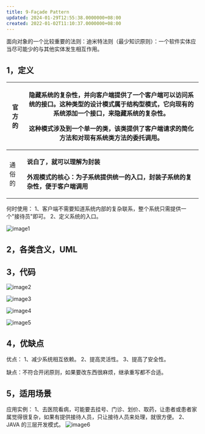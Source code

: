 ```yaml
---
title: 9-Façade Pattern
updated: 2024-01-29T12:55:38.0000000+08:00
created: 2022-01-02T11:10:37.0000000+08:00
---
```


面向对象的一个比较重要的法则：迪米特法则（最少知识原则）：一个软件实体应当尽可能少的与其他实体发生相互作用。

## 1，定义
<table>
<colgroup>
<col style="width: 9%" />
<col style="width: 90%" />
</colgroup>
<thead>
<tr class="header">
<th>官方的</th>
<th><p>隐藏系统的复杂性，并向客户端提供了一个客户端可以访问系统的接口。这种类型的设计模式属于结构型模式，它向现有的系统添加一个接口，来隐藏系统的复杂性。</p>
<p></p>
<p>这种模式涉及到一个单一的类，该类提供了客户端请求的简化方法和对现有系统类方法的委托调用。</p></th>
</tr>
</thead>
<tbody>
<tr class="odd">
<td>通俗的</td>
<td><p><strong>说白了，就可以理解为封装</strong></p>
<p><strong>外观模式的核心：为子系统提供统一的入口，封装子系统的复杂性，便于客户端调用</strong></p></td>
</tr>
</tbody>
</table>
何时使用： 1、客户端不需要知道系统内部的复杂联系，整个系统只需提供一个"接待员"即可。 2、定义系统的入口。

![image1](../../assets/7077a5b508ac4b48a706c13b87d6b496.jpg)

## 2，各类含义，UML
## 3，代码

![image2](../../assets/0819045e9e1047858e5a61fd883a08d5.png)

![image3](../../assets/22d48031eab7470dbf6092179ba3ee94.png)

![image4](../../assets/7a5ad938480644be99b5f1561d52b5c8.png)

![image5](../../assets/e0f16a86d2d644969a831921187eee1c.png)
## 4，优缺点
优点： 1、减少系统相互依赖。 2、提高灵活性。 3、提高了安全性。

缺点：不符合开闭原则，如果要改东西很麻烦，继承重写都不合适。

## 5，适用场景
应用实例： 1、去医院看病，可能要去挂号、门诊、划价、取药，让患者或患者家属觉得很复杂，如果有提供接待人员，只让接待人员来处理，就很方便。 2、JAVA 的三层开发模式。
![image6](../../assets/254fb96f0d9445a2a25360497bc558d5.png)
